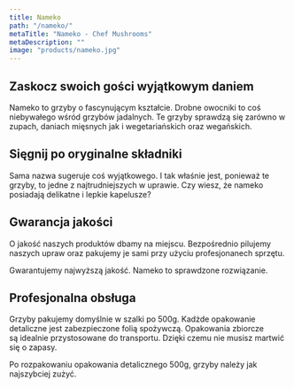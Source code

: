 ```yaml
---
title: Nameko
path: "/nameko/"
metaTitle: "Nameko - Chef Mushrooms"
metaDescription: ""
image: "products/nameko.jpg"
---
```


## Zaskocz swoich gości wyjątkowym daniem

Nameko to grzyby o fascynującym kształcie.
Drobne owocniki to coś niebywałego wśród grzybów jadalnych.
Te grzyby sprawdzą się zarówno w zupach, daniach mięsnych
jak i wegetariańskich oraz wegańskich.

## Sięgnij po oryginalne składniki

Sama nazwa sugeruje coś wyjątkowego.
I tak właśnie jest, ponieważ te grzyby, to jedne z najtrudniejszych w uprawie.
Czy wiesz, że nameko posiadają delikatne i lepkie kapelusze?

## Gwarancja jakości

O jakość naszych produktów dbamy na miejscu. 
Bezpośrednio pilujemy naszych upraw 
oraz pakujemy je sami przy użyciu profesjonanech sprzętu.

Gwarantujemy najwyższą jakość.
Nameko to sprawdzone rozwiązanie.

## Profesjonalna obsługa

Grzyby pakujemy domyślnie w szalki po 500g.
Kadżde opakowanie detaliczne jest zabezpieczone folią spożywczą.
Opakowania zbiorcze są idealnie przystosowane do transportu.
Dzięki czemu nie musisz martwić się o zapasy.

Po rozpakowaniu opakowania detalicznego 500g, grzyby należy jak najszybciej zużyć.